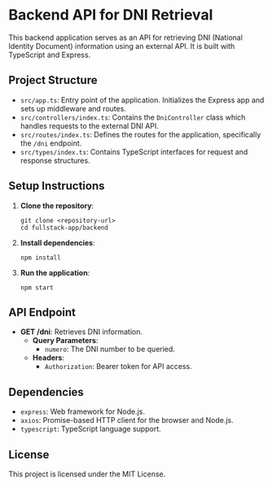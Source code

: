 # Backend API for DNI Retrieval

This backend application serves as an API for retrieving DNI (National Identity Document) information using an external API. It is built with TypeScript and Express.

## Project Structure

- `src/app.ts`: Entry point of the application. Initializes the Express app and sets up middleware and routes.
- `src/controllers/index.ts`: Contains the `DniController` class which handles requests to the external DNI API.
- `src/routes/index.ts`: Defines the routes for the application, specifically the `/dni` endpoint.
- `src/types/index.ts`: Contains TypeScript interfaces for request and response structures.

## Setup Instructions

1. **Clone the repository**:
   ```
   git clone <repository-url>
   cd fullstack-app/backend
   ```

2. **Install dependencies**:
   ```
   npm install
   ```

3. **Run the application**:
   ```
   npm start
   ```

## API Endpoint

- **GET /dni**: Retrieves DNI information.
  - **Query Parameters**:
    - `numero`: The DNI number to be queried.
  - **Headers**:
    - `Authorization`: Bearer token for API access.

## Dependencies

- `express`: Web framework for Node.js.
- `axios`: Promise-based HTTP client for the browser and Node.js.
- `typescript`: TypeScript language support.

## License

This project is licensed under the MIT License.